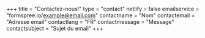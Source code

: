 +++
title = "Contactez-nous!"
type = "contact"
netlify = false
emailservice = "formspree.io/example@email.com"
contactname = "Nom"
contactemail = "Adresse email"
contactlang = "FR"
contactmessage = "Message"
contactsubject = "Sujet du email"
+++
